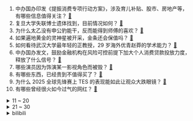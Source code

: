 1. 中办国办印发《提振消费专项行动方案》，涉及育儿补贴、股市、房地产等，有哪些信息值得关注？ [:link:](https://www.zhihu.com/question/15115890229)
2. 复旦大学失联博士遗体找到，目前情况如何？ [:link:](https://www.zhihu.com/question/15079534458)
3. 为什么太乙没有申公豹能干，反而能得到师傅的喜欢？ [:link:](https://www.zhihu.com/question/14817810518)
4. 如果遍地黄金的灵神星被开采，金条还会保值吗？ [:link:](https://www.zhihu.com/question/628385620)
5. 如何看待武汉大学最年轻的正教授，29 岁海外优青赵莽的学术能力？ [:link:](https://www.zhihu.com/question/15011034019)
6. 中办国办发文，鼓励金融机构在风险可控前提下加大个人消费贷款投放力度，释放了什么信号？ [:link:](https://www.zhihu.com/question/15117381097)
7. 哪些演员因为饰演某一影视角色而被毁？ [:link:](https://www.zhihu.com/question/20375147)
8. 有哪些东西，已经贵到不值得买了？ [:link:](https://www.zhihu.com/question/661483110)
9. 为什么 2025 全球先锋赛上 TES 的表现能如此让观众大跌眼镜？ [:link:](https://www.zhihu.com/question/14957974828)
10. 有哪些曾经很火如今过气的网红？ [:link:](https://www.zhihu.com/question/370158529)
<details>
<summary>11 ~ 20</summary>

11. 韩国全球招募15岁以下女童选秀偶像出道，最小参赛者仅有9岁，如何看待此事？这在审美上健康吗？ [:link:](https://www.zhihu.com/question/14867950967)
12. 媒体报道管虎将执导电影《全频带阻塞干扰》​，如何看待此事？这本小说影视化难度如何？ [:link:](https://www.zhihu.com/question/15135403612)
13. 自始至终不干涉他人的行为是否是冷漠的表现？ [:link:](https://www.zhihu.com/question/269488431)
14. 木头明明可以直接当柴烧，为什么古人要把木头加工成木炭售卖呢？ [:link:](https://www.zhihu.com/question/14945738429)
15. 皇帝下葬后，封闭地宫的最后一位工匠该怎么出来？ [:link:](https://www.zhihu.com/question/496751013)
16. 马斯克宣布星舰2026年底执行首次无人火星任务，若成功则2029年实施载人登陆火星，你认为意义如何？ [:link:](https://www.zhihu.com/question/15045918864)
17. 65 岁知名演员张振寰去世，曾出演《小李飞刀》《倚天屠龙记》等，他有哪些角色令你印象深刻？ [:link:](https://www.zhihu.com/question/15026225487)
18. 如何看待国企去中山大学校招起薪给 4 千，网友吐槽「考上名校和服务员没区别」？ [:link:](https://www.zhihu.com/question/15016668683)
19. 等离子体物理博士刘畅从美回国，他的研究对核聚变领域有何意义？我国应如何提高对此类顶尖学术人才的吸引力？ [:link:](https://www.zhihu.com/question/14654194393)
20. 微信误转给同名人 1000元，对方自称「没义务还钱」拒绝还款，这合理吗？转账人应当如何合理追款？ [:link:](https://www.zhihu.com/question/14738632563)
</details>
<details>
<summary>21 ~ 30</summary>

21. 多家三甲医院医生开处方指定院外药店购买，295 元产品医生可提成 170 元，怎样看待这一现象？ [:link:](https://www.zhihu.com/question/14977731899)
22. 啄木鸟家庭维修发布承诺书，「我们错了，即日起全面整改」，维修师傅乱收费和平台关系大吗？平台应担责吗？ [:link:](https://www.zhihu.com/question/15105940220)
23. 为什么小时候去计算机教室（微机室）要穿鞋套？电脑那么金贵吗? [:link:](https://www.zhihu.com/question/630668022)
24. 如何每天只睡6小时，还保持一整天都精力充沛？ [:link:](https://www.zhihu.com/question/379478413)
25. 针对最近小米的类似事件，未来是否有必要对所有汽车均引入电子限速150km/h（或者强制超速提示音）？ [:link:](https://www.zhihu.com/question/14690171550)
26. 《英雄联盟》的「闪现」似乎过于强大且被滥用，我认为应当被适当削弱，以下哪个方案比较能接受呢？ [:link:](https://www.zhihu.com/question/14809743181)
27. 催收行业乱象丛生，暴力催收为什么屡禁不止？ [:link:](https://www.zhihu.com/question/15064930898)
28. 百度发布文心大模型 4.5 及文心大模型 X1 ，有哪些亮点值得关注？体验感如何？ [:link:](https://www.zhihu.com/question/13661056614)
29. 如何评价啄木鸟家电维修平台第二次发布声明，官宣「放弃公关」？ [:link:](https://www.zhihu.com/question/15070734794)
30. 胡辣汤这么消寒的食物，为什么没在北方（大东北 ）流行 ？ [:link:](https://www.zhihu.com/question/424263115)
</details><details>
<summary>bilibili</summary>

</details>